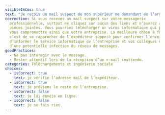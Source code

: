 ```yaml
---
visibleInCms: true
text: "Je reçois un mail suspect de mon supérieur me demandant de l’argent :"
correction: Si vous recevez un mail suspect sur votre messagerie
  professionnelle, surtout ne cliquez sur aucun des liens et n’ouvrez aucune des
  pièces jointes. Vous pourriez télécharger un virus informatique qui pourrait
  vous compromettre ainsi que votre entreprise. La meilleure chose à faire,
  c’est de se rapprocher de l’expéditeur supposé pour confirmer l’envoi et
  d’informer le service informatique de l’entreprise et vos collègues de travail
  d’une potentielle infection du réseau de messages.
goodPractices:
  - Ne pas interagir avec le message.
  - Rester attentif lors de la réception d’un e-mail inattendu.
categories: Téléchargements et ingénierie sociale
choices:
  - isCorrect: true
    text: je vérifie l’adresse mail de l’expéditeur.
  - isCorrect: true
    text: je préviens le reste de l’entreprise.
  - isCorrect: false
    text: je lui envoie en ligne.
  - isCorrect: false
    text: je ne fais rien.
---
```

